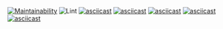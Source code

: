 [![Maintainability](https://api.codeclimate.com/v1/badges/366a2ea694eb5f9afaab/maintainability)](https://codeclimate.com/github/xxphantom/backend-project-lvl1/maintainability)
![Lint](https://github.com/xxphantom/backend-project-lvl1/workflows/Lint/badge.svg)
[![asciicast](https://asciinema.org/a/2aHWkoIPAU8pB2DxYFienH3Ry.svg)](https://asciinema.org/a/2aHWkoIPAU8pB2DxYFienH3Ry)
[![asciicast](https://asciinema.org/a/310759.svg)](https://asciinema.org/a/310759)
[![asciicast](https://asciinema.org/a/311048.svg)](https://asciinema.org/a/311048)
[![asciicast](https://asciinema.org/a/311078.svg)](https://asciinema.org/a/311078)
[![asciicast](https://asciinema.org/a/FW3weLyiq2LqK4RbkcXhSLJpd.svg)](https://asciinema.org/a/FW3weLyiq2LqK4RbkcXhSLJpd)
